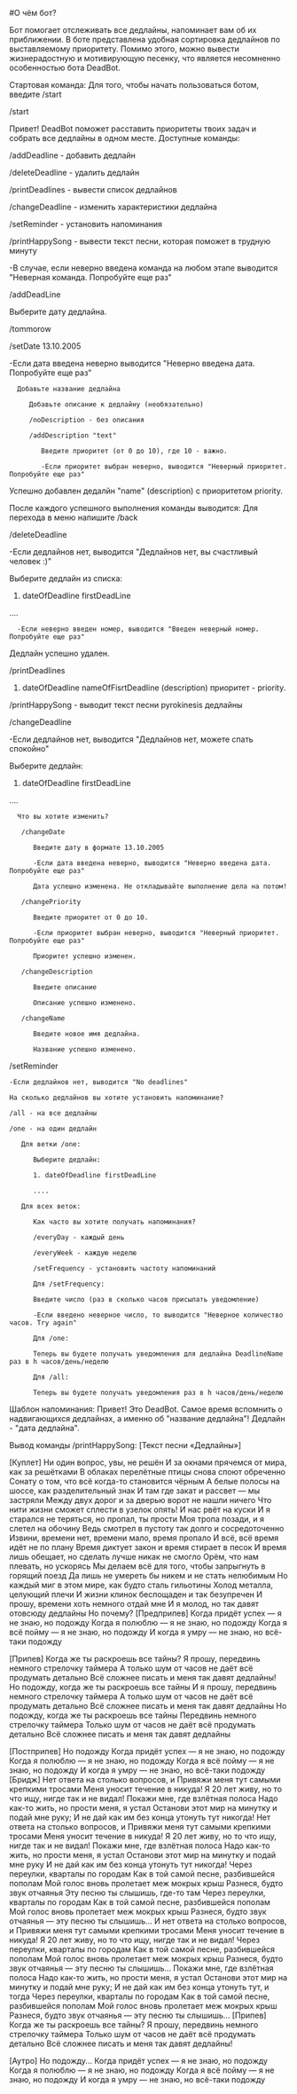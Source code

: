 #О чём бот?

Бот помогает отслеживать все дедлайны, напоминает вам об их приближении. В боте представлена удобная сортировка дедлайнов по выставляемому приоритету. Помимо этого, можно вывести жизнерадостную и мотивирующую песенку, что является несомненно особенностью бота DeadBot.

Стартовая команда:
Для того, чтобы начать пользоваться ботом, введите /start

/start

Привет! DeadBot поможет расставить приоритеты твоих задач и собрать все дедлайны в одном месте.
Доступные команды:

/addDeadline - добавить дедлайн

/deleteDeadline - удалить дедлайн

/printDeadlines - вывести список дедлайнов

/changeDeadline - изменить характеристики дедлайна

/setReminder - установить напоминания

/printHappySong - вывести текст песни, которая поможет в трудную минуту

-В случае, если неверно введена команда на любом этапе выводится "Неверная команда. Попробуйте еще раз"

/addDeadLine

   Выберите дату дедлайна.
   
   /tommorow
   
   /setDate 13.10.2005
   
   -Если дата введена неверно выводится "Неверно введена дата. Попробуйте еще раз"
   
      Добавьте название дедлайна
      
         Добавьте описание к дедлайну (необязательно)
         
         /noDescription - без описания
         
         /addDescription "text"
         
            Введите приоритет (от 0 до 10), где 10 - важно.
            
            -Если приоритет выбран неверно, выводится "Неверный приоритет. Попробуйте еще раз"
            
   Успешно добавлен дедалйн "name" (description) с приоритетом priority.
   
После каждого успешного выполнения команды выводится:
Для перехода в меню напишите /back
   
/deleteDeadline

   -Если дедлайнов нет, выводится "Дедлайнов нет, вы счастливый человек :)"
   
   Выберите дедлайн из списка:
   
   1. dateOfDeadline firstDeadLine
   
   ....
   
      -Если неверно введен номер, выводится "Введен неверный номер. Попробуйте еще раз"
   Дедлайн успешно удален.
   

/printDeadlines

   1. dateOfDeadline nameOfFisrtDeadline (description) приоритет - priority.
   
/printHappySong - выводит текст песни pyrokinesis дедлайны

/changeDeadline

   -Если дедлайнов нет, выводится "Дедлайнов нет, можете спать спокойно"
   
   Выберите дедлайн:
   
   1. dateOfDeadline firstDeadLine
   
   ....
   
      Что вы хотите изменить?
      
       /changeDate
       
          Введите дату в формате 13.10.2005
          
          -Если дата введена неверно, выводится "Неверно введена дата. Попробуйте еще раз"
          
          Дата успешно изменена. Не откладывайте выполнение дела на потом!
          
       /changePriority
       
          Введите приоритет от 0 до 10.
          
          -Если приоритет выбран неверно, выводится "Неверный приоритет. Попробуйте еще раз"
          
          Приоритет успешно изменен.
          
       /changeDescription
       
          Введите описание
          
          Описание успешно изменено.
          
       /changeName
       
          Введите новое имя дедлайна.
          
          Название успешно изменено.
          
 /setReminder
 
    -Если дедлайнов нет, выводится "No deadlines"
    
    На сколько дедлайнов вы хотите установить напоминание?
    
    /all - на все дедлайны
    
    /one - на один дедлайн
    
       Для ветки /one:
       
          Выберите дедлайн:
          
          1. dateOfDeadline firstDeadLine
          
          ....
          
       Для всех веток:
       
          Как часто вы хотите получать напоминания?
          
          /everyDay - каждый день
          
          /everyWeek - каждую неделю
          
          /setFrequency - установить частоту напоминаний
          
          Для /setFrequency:
          
          Введите число (раз в сколько часов присылать уведомление)
          
          -Если введено неверное число, то выводится "Неверное количество часов. Try again"
          
          Для /one:
          
          Теперь вы будете получать уведомления для дедлайна DeadlineName раз в h часов/день/неделю
          
          Для /all:
          
          Теперь вы будете получать уведомления раз в h часов/день/неделю
          
 Шаблон напоминания: 
Привет! Это DeadBot. Самое время вспомнить о надвигающихся дедлайнах, а именно об "название дедлайна"! Дедлайн - "дата дедлайна".
          
Вывод команды /printHappySong:
[Текст песни «Дедлайны»]

[Куплет]
Ни один вопрос, увы, не решён
И за окнами прячемся от мира, как за решётками
В облаках перелётные птицы снова споют обреченно
Сонату о том, что всё когда-то становится чёрным
А белые полосы на шоссе, как разделительный знак
И там где закат и рассвет — мы застряли
Между двух дорог и за дверью ворот не нашли ничего
Что нити жизни сможет сплести в узелок опять!
И нас рвёт на куски
И я старался не теряться, но пропал, ты прости
Моя тропа позади, и я слетел на обочину
Ведь смотрел в пустоту так долго и сосредоточенно
Извини, времени нет, времени мало, время пропало
И всё, всё время идёт не по плану
Время диктует закон и время стирает в песок
И время лишь обещает, но сделать лучше никак не смогло
Орём, что нам плевать, но ускорясь
Мы делаем всё для того, чтобы запрыгнуть в горящий поезд
Да лишь не умереть бы никем и не стать нелюбимым
Но каждый миг в этом мире, как будто сталь гильотины
Холод металла, целующий плечи
И жизни клинок беспощаден и так безупречен
И прошу, времени хоть немного отдай мне
И я молод, но так давят отовсюду дедлайны
Но почему?
[Предприпев]
Когда придёт успех — я не знаю, но подожду
Когда я полюблю — я не знаю, но подожду
Когда я всё пойму — я не знаю, но подожду
И когда я умру — не знаю, но всё-таки подожду

[Припев]
Когда же ты раскроешь все тайны?
Я прошу, передвинь немного стрелочку таймера
А только шум от часов не даёт всё продумать детально
Всё сложнее писать и меня так давят дедлайны!
Но подожду, когда же ты раскроешь все тайны
И я прошу, передвинь немного стрелочку таймера
А только шум от часов не даёт всё продумать детально
Всё сложнее писать и меня так давят дедлайны
Но подожду, когда же ты раскроешь все тайны
Передвинь немного стрелочку таймера
Только шум от часов не даёт всё продумать детально
Всё сложнее писать и меня так давят дедлайны

[Постприпев]
Но подожду
Когда придёт успех — я не знаю, но подожду
Когда я полюблю — я не знаю, но подожду
Когда я всё пойму — я не знаю, но подожду
И когда я умру — не знаю, но всё-таки подожду
[Бридж]
Нет ответа на столько вопросов, и
Привяжи меня тут самыми крепкими тросами
Меня уносит течение в никуда!
Я 20 лет живу, но то что ищу, нигде так и не видал!
Покажи мне, где взлётная полоса
Надо как-то жить, но прости меня, я устал
Останови этот мир на минутку и подай мне руку;
И не дай как им без конца утонуть тут никогда!
Нет ответа на столько вопросов, и
Привяжи меня тут самыми крепкими тросами
Меня уносит течение в никуда!
Я 20 лет живу, но то что ищу, нигде так и не видал!
Покажи мне, где взлётная полоса
Надо как-то жить, но прости меня, я устал
Останови этот мир на минутку и подай мне руку
И не дай как им без конца утонуть тут никогда!
Через переулки, кварталы по городам
Как в той самой песне, разбившейся пополам
Мой голос вновь пролетает меж мокрых крыш
Разнеся, будто звук отчаянья
Эту песню ты слышишь, где-то там
Через переулки, кварталы по городам
Как в той самой песне, разбившейся пополам
Мой голос вновь пролетает меж мокрых крыш
Разнеся, будто звук отчаянья — эту песню ты слышишь...
И нет ответа на столько вопросов, и
Привяжи меня тут самыми крепкими тросами
Меня уносит течение в никуда!
Я 20 лет живу, но то что ищу, нигде так и не видал!
Через переулки, кварталы по городам
Как в той самой песне, разбившейся пополам
Мой голос вновь пролетает меж мокрых крыш
Разнеся, будто звук отчаянья — эту песню ты слышишь...
Покажи мне, где взлётная полоса
Надо как-то жить, но прости меня, я устал
Останови этот мир на минутку и подай мне руку;
И не дай как им без конца утонуть тут, и тогда
Через переулки, кварталы по городам
Как в той самой песне, разбившейся пополам
Мой голос вновь пролетает меж мокрых крыш
Разнеся, будто звук отчаянья — эту песню ты слышишь...
[Припев]
Когда же ты раскроешь все тайны?
Я прошу, передвинь немного стрелочку таймера
Только шум от часов не даёт всё продумать детально
Всё сложнее писать и меня так давят дедлайны!

[Аутро]
Но подожду...
Когда придёт успех — я не знаю, но подожду
Когда я полюблю — я не знаю, но подожду
Когда я всё пойму — я не знаю, но подожду
И когда я умру — не знаю, но всё-таки подожду
